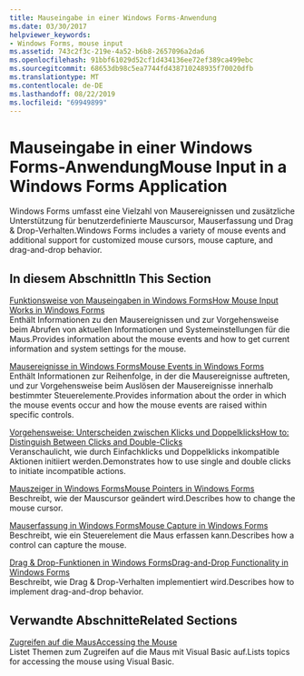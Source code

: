 ```yaml
---
title: Mauseingabe in einer Windows Forms-Anwendung
ms.date: 03/30/2017
helpviewer_keywords:
- Windows Forms, mouse input
ms.assetid: 743c2f3c-219e-4a52-b6b8-2657096a2da6
ms.openlocfilehash: 91bbf61029d52cf1d434136ee72ef389ca499ebc
ms.sourcegitcommit: 68653db98c5ea7744fd438710248935f70020dfb
ms.translationtype: MT
ms.contentlocale: de-DE
ms.lasthandoff: 08/22/2019
ms.locfileid: "69949899"
---
```

# <a name="mouse-input-in-a-windows-forms-application"></a><span data-ttu-id="caf4c-102">Mauseingabe in einer Windows Forms-Anwendung</span><span class="sxs-lookup"><span data-stu-id="caf4c-102">Mouse Input in a Windows Forms Application</span></span>
<span data-ttu-id="caf4c-103">Windows Forms umfasst eine Vielzahl von Mausereignissen und zusätzliche Unterstützung für benutzerdefinierte Mauscursor, Mauserfassung und Drag & Drop-Verhalten.</span><span class="sxs-lookup"><span data-stu-id="caf4c-103">Windows Forms includes a variety of mouse events and additional support for customized mouse cursors, mouse capture, and drag-and-drop behavior.</span></span>  
  
## <a name="in-this-section"></a><span data-ttu-id="caf4c-104">In diesem Abschnitt</span><span class="sxs-lookup"><span data-stu-id="caf4c-104">In This Section</span></span>  
 [<span data-ttu-id="caf4c-105">Funktionsweise von Mauseingaben in Windows Forms</span><span class="sxs-lookup"><span data-stu-id="caf4c-105">How Mouse Input Works in Windows Forms</span></span>](how-mouse-input-works-in-windows-forms.md)  
 <span data-ttu-id="caf4c-106">Enthält Informationen zu den Mausereignissen und zur Vorgehensweise beim Abrufen von aktuellen Informationen und Systemeinstellungen für die Maus.</span><span class="sxs-lookup"><span data-stu-id="caf4c-106">Provides information about the mouse events and how to get current information and system settings for the mouse.</span></span>  
  
 [<span data-ttu-id="caf4c-107">Mausereignisse in Windows Forms</span><span class="sxs-lookup"><span data-stu-id="caf4c-107">Mouse Events in Windows Forms</span></span>](mouse-events-in-windows-forms.md)  
 <span data-ttu-id="caf4c-108">Enthält Informationen zur Reihenfolge, in der die Mausereignisse auftreten, und zur Vorgehensweise beim Auslösen der Mausereignisse innerhalb bestimmter Steuerelemente.</span><span class="sxs-lookup"><span data-stu-id="caf4c-108">Provides information about the order in which the mouse events occur and how the mouse events are raised within specific controls.</span></span>  
  
 [<span data-ttu-id="caf4c-109">Vorgehensweise: Unterscheiden zwischen Klicks und Doppelklicks</span><span class="sxs-lookup"><span data-stu-id="caf4c-109">How to: Distinguish Between Clicks and Double-Clicks</span></span>](how-to-distinguish-between-clicks-and-double-clicks.md)  
 <span data-ttu-id="caf4c-110">Veranschaulicht, wie durch Einfachklicks und Doppelklicks inkompatible Aktionen initiiert werden.</span><span class="sxs-lookup"><span data-stu-id="caf4c-110">Demonstrates how to use single and double clicks to initiate incompatible actions.</span></span>  
  
 [<span data-ttu-id="caf4c-111">Mauszeiger in Windows Forms</span><span class="sxs-lookup"><span data-stu-id="caf4c-111">Mouse Pointers in Windows Forms</span></span>](mouse-pointers-in-windows-forms.md)  
 <span data-ttu-id="caf4c-112">Beschreibt, wie der Mauscursor geändert wird.</span><span class="sxs-lookup"><span data-stu-id="caf4c-112">Describes how to change the mouse cursor.</span></span>  
  
 [<span data-ttu-id="caf4c-113">Mauserfassung in Windows Forms</span><span class="sxs-lookup"><span data-stu-id="caf4c-113">Mouse Capture in Windows Forms</span></span>](mouse-capture-in-windows-forms.md)  
 <span data-ttu-id="caf4c-114">Beschreibt, wie ein Steuerelement die Maus erfassen kann.</span><span class="sxs-lookup"><span data-stu-id="caf4c-114">Describes how a control can capture the mouse.</span></span>  
  
 [<span data-ttu-id="caf4c-115">Drag & Drop-Funktionen in Windows Forms</span><span class="sxs-lookup"><span data-stu-id="caf4c-115">Drag-and-Drop Functionality in Windows Forms</span></span>](drag-and-drop-functionality-in-windows-forms.md)  
 <span data-ttu-id="caf4c-116">Beschreibt, wie Drag & Drop-Verhalten implementiert wird.</span><span class="sxs-lookup"><span data-stu-id="caf4c-116">Describes how to implement drag-and-drop behavior.</span></span>  
  
## <a name="related-sections"></a><span data-ttu-id="caf4c-117">Verwandte Abschnitte</span><span class="sxs-lookup"><span data-stu-id="caf4c-117">Related Sections</span></span>  
 [<span data-ttu-id="caf4c-118">Zugreifen auf die Maus</span><span class="sxs-lookup"><span data-stu-id="caf4c-118">Accessing the Mouse</span></span>](../../visual-basic/developing-apps/programming/computer-resources/accessing-the-mouse.md)  
 <span data-ttu-id="caf4c-119">Listet Themen zum Zugreifen auf die Maus mit Visual Basic auf.</span><span class="sxs-lookup"><span data-stu-id="caf4c-119">Lists topics for accessing the mouse using Visual Basic.</span></span>
